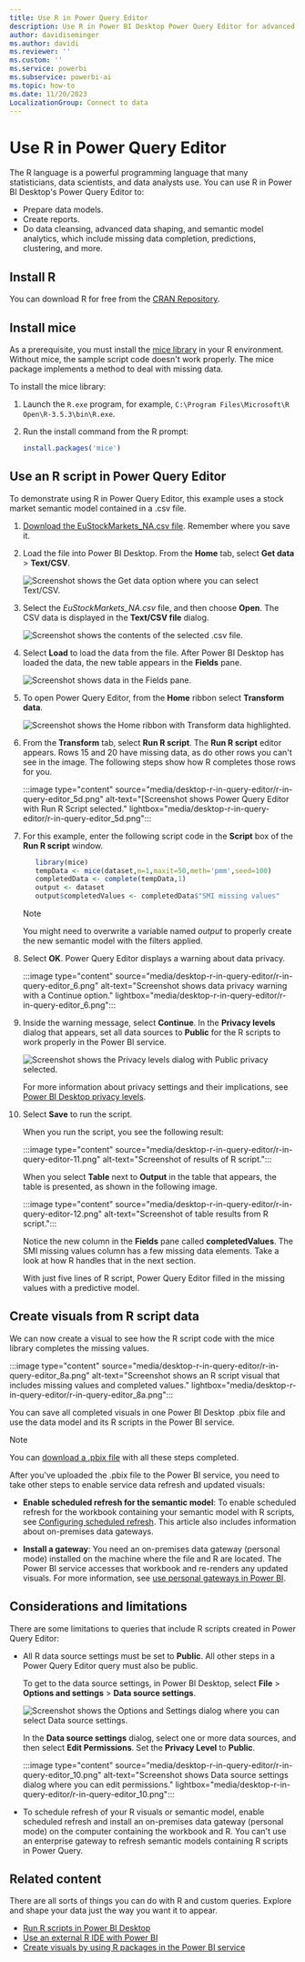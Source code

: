 ```yaml
---
title: Use R in Power Query Editor
description: Use R in Power BI Desktop Power Query Editor for advanced analytics. You can prepare data models, create reports, and do data cleansing.
author: davidiseminger
ms.author: davidi
ms.reviewer: ''
ms.custom: ''
ms.service: powerbi
ms.subservice: powerbi-ai
ms.topic: how-to
ms.date: 11/20/2023
LocalizationGroup: Connect to data
---
```

# Use R in Power Query Editor

The R language is a powerful programming language that many statisticians, data scientists, and data analysts use. You can use R in Power BI Desktop's Power Query Editor to:

* Prepare data models.
* Create reports.
* Do data cleansing, advanced data shaping, and semantic model analytics, which include missing data completion, predictions, clustering, and more.  

## Install R

You can download R for free from the [CRAN Repository](https://cran.r-project.org/bin/windows/base/).

## Install mice

As a prerequisite, you must install the [mice library](https://www.rdocumentation.org/packages/mice/versions/3.5.0/topics/mice) in your R environment. Without mice, the sample script code doesn't work properly. The mice package implements a method to deal with missing data.

To install the mice library:

1. Launch the `R.exe` program, for example, `C:\Program Files\Microsoft\R Open\R-3.5.3\bin\R.exe`.  

2. Run the install command from the R prompt:

   ```r
   install.packages('mice') 
   ```

## Use an R script in Power Query Editor

To demonstrate using R in Power Query Editor, this example uses a stock market semantic model contained in a .csv file.

1. [Download the EuStockMarkets_NA.csv file](https://download.microsoft.com/download/F/8/A/F8AA9DC9-8545-4AAE-9305-27AD1D01DC03/EuStockMarkets_NA.csv). Remember where you save it.

1. Load the file into Power BI Desktop. From the **Home** tab, select **Get data** > **Text/CSV**.

   ![Screenshot shows the Get data option where you can select Text/CSV.](media/desktop-r-in-query-editor/r-in-query-editor_1.png)

1. Select the *EuStockMarkets_NA.csv* file, and then choose **Open**. The CSV data is displayed in the **Text/CSV file** dialog.

   ![Screenshot shows the contents of the selected .csv file.](media/desktop-r-in-query-editor/r-in-query-editor_2.png)

1. Select **Load** to load the data from the file. After Power BI Desktop has loaded the data, the new table appears in the **Fields** pane.

   ![Screenshot shows data in the Fields pane.](media/desktop-r-in-query-editor/r-in-query-editor_3.png)

1. To open Power Query Editor, from the **Home** ribbon select **Transform data**.

   ![Screenshot shows the Home ribbon with Transform data highlighted.](media/desktop-r-in-query-editor/r-in-query-editor_4.png)

1. From the **Transform** tab, select **Run R script**. The **Run R script** editor appears. Rows 15 and 20 have missing data, as do other rows you can't see in the image. The following steps show how R completes those rows for you.

   :::image type="content" source="media/desktop-r-in-query-editor/r-in-query-editor_5d.png" alt-text="[Screenshot shows Power Query Editor with Run R Script selected." lightbox="media/desktop-r-in-query-editor/r-in-query-editor_5d.png":::

1. For this example, enter the following script code in the **Script** box of the **Run R script** window.

    ```r
       library(mice)
       tempData <- mice(dataset,m=1,maxit=50,meth='pmm',seed=100)
       completedData <- complete(tempData,1)
       output <- dataset
       output$completedValues <- completedData$"SMI missing values"
    ```

    > [!NOTE]
    > You might need to overwrite a variable named *output* to properly create the new semantic model with the filters applied.

1. Select **OK**. Power Query Editor displays a warning about data privacy.

   :::image type="content" source="media/desktop-r-in-query-editor/r-in-query-editor_6.png" alt-text="Screenshot shows data privacy warning with a Continue option." lightbox="media/desktop-r-in-query-editor/r-in-query-editor_6.png":::

1. Inside the warning message, select **Continue**. In the **Privacy levels** dialog that appears, set all data sources to **Public** for the R scripts to work properly in the Power BI service.

   ![Screenshot shows the Privacy levels dialog with Public privacy selected.](media/desktop-r-in-query-editor/r-in-query-editor_7.png)

   For more information about privacy settings and their implications, see [Power BI Desktop privacy levels](../enterprise/desktop-privacy-levels.md).

1. Select **Save** to run the script.

   When you run the script, you see the following result:

   :::image type="content" source="media/desktop-r-in-query-editor/r-in-query-editor-11.png" alt-text="Screenshot of results of R script.":::
   
   When you select **Table** next to **Output** in the table that appears, the table is presented, as shown in the following image.

   :::image type="content" source="media/desktop-r-in-query-editor/r-in-query-editor-12.png" alt-text="Screenshot of table results from R script.":::
   
   Notice the new column in the **Fields** pane called **completedValues**. The SMI missing values column has a few missing data elements. Take a look at how R handles that in the next section.

   With just five lines of R script, Power Query Editor filled in the missing values with a predictive model.

## Create visuals from R script data

We can now create a visual to see how the R script code with the mice library completes the missing values.

:::image type="content" source="media/desktop-r-in-query-editor/r-in-query-editor_8a.png" alt-text="Screenshot shows an R script visual that includes missing values and completed values." lightbox="media/desktop-r-in-query-editor/r-in-query-editor_8a.png":::

You can save all completed visuals in one Power BI Desktop .pbix file and use the data model and its R scripts in the Power BI service.

> [!NOTE]
> You can [download a .pbix file](https://download.microsoft.com/download/F/8/A/F8AA9DC9-8545-4AAE-9305-27AD1D01DC03/Complete%20Values%20with%20R%20in%20PQ.pbix) with all these steps completed.

After you've uploaded the .pbix file to the Power BI service, you need to take other steps to enable service data refresh and updated visuals:  

* **Enable scheduled refresh for the semantic model**: To enable scheduled refresh for the workbook containing your semantic model with R scripts, see [Configuring scheduled refresh](refresh-scheduled-refresh.md). This article also includes information about on-premises data gateways.

* **Install a gateway**: You need an on-premises data gateway (personal mode) installed on the machine where the file and R are located. The Power BI service accesses that workbook and re-renders any updated visuals. For more information, see [use personal gateways in Power BI](service-gateway-personal-mode.md).

## Considerations and limitations

There are some limitations to queries that include R scripts created in Power Query Editor:

* All R data source settings must be set to **Public**. All other steps in a Power Query Editor query must also be public.

   To get to the data source settings, in Power BI Desktop, select **File** > **Options and settings** > **Data source settings**.

   ![Screenshot shows the Options and Settings dialog where you can select Data source settings.](media/desktop-r-in-query-editor/r-in-query-editor_9.png)

   In the **Data source settings** dialog, select one or more data sources, and then select **Edit Permissions**. Set the **Privacy Level** to **Public**.
  
   :::image type="content" source="media/desktop-r-in-query-editor/r-in-query-editor_10.png" alt-text="Screenshot shows Data source settings dialog where you can edit permissions." lightbox="media/desktop-r-in-query-editor/r-in-query-editor_10.png":::

* To schedule refresh of your R visuals or semantic model, enable scheduled refresh and install an on-premises data gateway (personal mode) on the computer containing the workbook and R. You can't use an enterprise gateway to refresh semantic models containing R scripts in Power Query.

## Related content

There are all sorts of things you can do with R and custom queries. Explore and shape your data just the way you want it to appear.

* [Run R scripts in Power BI Desktop](desktop-r-scripts.md)
* [Use an external R IDE with Power BI](desktop-r-ide.md)
* [Create visuals by using R packages in the Power BI service](service-r-packages-support.md)
